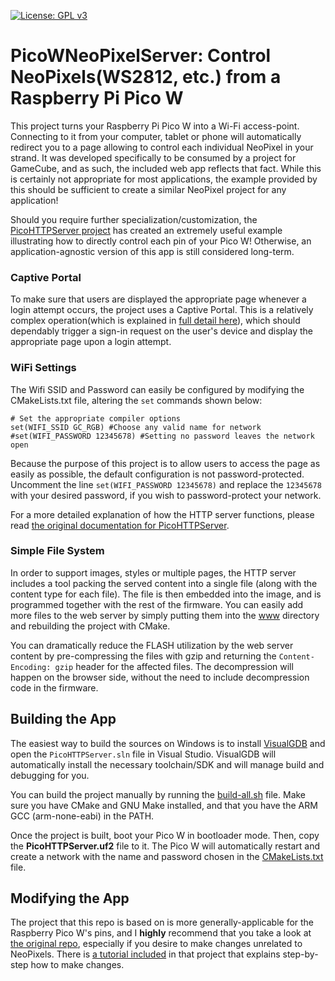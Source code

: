 [![License: GPL v3](https://img.shields.io/badge/License-GPLv3-blue.svg)](LICENSE)

# PicoWNeoPixelServer: Control NeoPixels(WS2812, etc.) from a Raspberry Pi Pico W

This project turns your Raspberry Pi Pico W into a Wi-Fi access-point. Connecting to it from your computer, tablet or phone will automatically redirect you to a page allowing to control each individual NeoPixel in your strand. It was developed specifically to be consumed by a project for GameCube, and as such, the included web app reflects that fact. While this is certainly not appropriate for most applications, the example provided by this should be sufficient to create a similar NeoPixel project for any application!

Should you require further specialization/customization, the [PicoHTTPServer project](https://github.com/sysprogs/PicoHTTPServer) has created an extremely useful example illustrating how to directly control each pin of your Pico W! Otherwise, an application-agnostic version of this app is still considered long-term.

### Captive Portal
To make sure that users are displayed the appropriate page whenever a login attempt occurs, the project uses a Captive Portal. This is a relatively complex operation(which is explained in [full detail here](https://github.com/sysprogs/PicoHTTPServer)), which should dependably trigger a sign-in request on the user's device and display the appropriate page upon a login attempt.


### WiFi Settings

The Wifi SSID and Password can easily be configured by modifying the CMakeLists.txt file, altering the `set` commands shown below:
````
# Set the appropriate compiler options
set(WIFI_SSID GC_RGB) #Choose any valid name for network
#set(WIFI_PASSWORD 12345678) #Setting no password leaves the network open
````
Because the purpose of this project is to allow users to access the page as easily as possible, the default configuration is not password-protected. Uncomment the line `set(WIFI_PASSWORD 12345678)` and replace the `12345678` with your desired password, if you wish to password-protect your network.

For a more detailed explanation of how the HTTP server functions, please read [the original documentation for PicoHTTPServer](https://github.com/sysprogs/PicoHTTPServer).

### Simple File System

In order to support images, styles or multiple pages, the HTTP server includes a tool packing the served content into a single file (along with the content type for each file). The file is then embedded into the image, and is programmed together with the rest of the firmware. You can easily add more files to the web server by simply putting them into the [www](www) directory and rebuilding the project with CMake.

You can dramatically reduce the FLASH utilization by the web server content by pre-compressing the files with gzip and returning the `Content-Encoding: gzip` header for the affected files. The decompression will happen on the browser side, without the need to include decompression code in the firmware.

## Building the App

The easiest way to build the sources on Windows is to install [VisualGDB](https://visualgdb.com/) and open the `PicoHTTPServer.sln` file in Visual Studio. VisualGDB will automatically install the necessary toolchain/SDK and will manage build and debugging for you.

You can build the project manually by running the [build-all.sh](build-all.sh) file. Make sure you have CMake and GNU Make installed, and that you have the ARM GCC (arm-none-eabi) in the PATH.

Once the project is built, boot your Pico W in bootloader mode. Then, copy the **PicoHTTPServer.uf2** file to it. The Pico W will automatically restart and create a network with the name and password chosen in the [CMakeLists.txt](/PicoHTTPServer/CMakeLists.txt) file.

## Modifying the App

The project that this repo is based on is more generally-applicable for the Raspberry Pico W's pins, and I **highly** recommend that you take a look at [the original repo](https://github.com/sysprogs/PicoHTTPServer), especially if you desire to make changes unrelated to NeoPixels. There is [a tutorial included](https://visualgdb.com/tutorials/raspberry/pico_w/http/) in that project that explains step-by-step how to make changes.
